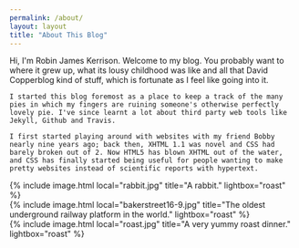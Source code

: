 ```yaml
---
permalink: /about/
layout: layout
title: "About This Blog"
---
```

<div class="content">
	Hi, I'm Robin James Kerrison. Welcome to my blog. You probably want to where it grew up, what its lousy childhood was like and all that David Copperblog kind of stuff, which is fortunate as I feel like going into it.

	I started this blog foremost as a place to keep a track of the many pies in which my fingers are ruining someone's otherwise perfectly lovely pie. I've since learnt a lot about third party web tools like Jekyll, Github and Travis.

	I first started playing around with websites with my friend Bobby nearly nine years ago; back then, XHTML 1.1 was novel and CSS had barely broken out of 2. Now HTML5 has blown XHTML out of the water, and CSS has finally started being useful for people wanting to make pretty websites instead of scientific reports with hypertext.
</div>
<div class="row text-center">
	<div class="col-md-4">
		{% include image.html local="rabbit.jpg" title="A rabbit." lightbox="roast" %}
	</div>
	<div class="col-md-4">
		{% include image.html local="bakerstreet16-9.jpg" title="The oldest underground railway platform in the world." lightbox="roast" %}
	</div>
	<div class="col-md-4">
		{% include image.html local="roast.jpg" title="A very yummy roast dinner." lightbox="roast" %}
	</div>
</div>